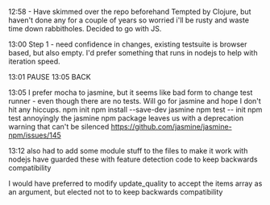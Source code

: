 12:58 - Have skimmed over the repo beforehand
Tempted by Clojure, but haven't done any for a couple of years so worried i'll be rusty and waste time down rabbitholes.
Decided to go with JS.

13:00
Step 1 - need confidence in changes, existing testsuite is browser based, but also empty. I'd prefer something that runs in nodejs to help with iteration speed.

13:01 PAUSE
13:05 BACK

13:05 I prefer mocha to jasmine, but it seems like bad form to change test runner - even though there are no tests. Will go for jasmine and hope I don't hit any hiccups.
npm init
npm install --save-dev jasmine
npm test -- init
npm test
annoyingly the jasmine npm package leaves us with a deprecation warning that can't be silenced https://github.com/jasmine/jasmine-npm/issues/145

13:12
also had to add some module stuff to the files to make it work with nodejs
have guarded these with feature detection code to keep backwards compatibility

I would have preferred to modify update_quality to accept the items array as an argument, but elected not to to keep backwards compatibility
